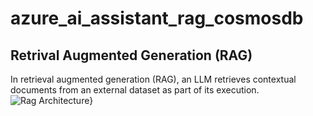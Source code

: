 # azure_ai_assistant_rag_cosmosdb

## Retrival Augmented Generation (RAG)
In retrieval augmented generation (RAG), an LLM retrieves contextual documents from an external dataset as part of its execution. 
![Rag Architecture}](https://github.com/user-attachments/assets/8d9f915a-4d6f-4958-9788-14214eac9118)
